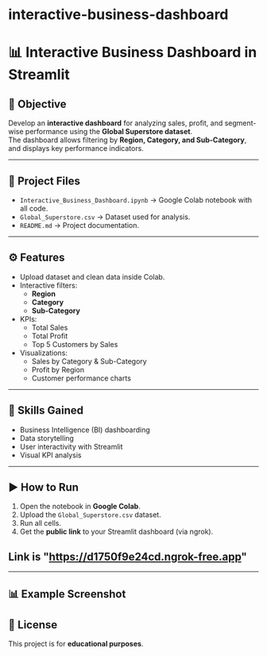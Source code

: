 # interactive-business-dashboard
# 📊 Interactive Business Dashboard in Streamlit

## 🎯 Objective
Develop an **interactive dashboard** for analyzing sales, profit, and segment-wise performance using the **Global Superstore dataset**.  
The dashboard allows filtering by **Region, Category, and Sub-Category**, and displays key performance indicators.

---

## 📂 Project Files
- `Interactive_Business_Dashboard.ipynb` → Google Colab notebook with all code.
- `Global_Superstore.csv` → Dataset used for analysis.
- `README.md` → Project documentation.

---

## ⚙️ Features
- Upload dataset and clean data inside Colab.
- Interactive filters:
  - **Region**
  - **Category**
  - **Sub-Category**
- KPIs:
  - Total Sales
  - Total Profit
  - Top 5 Customers by Sales
- Visualizations:
  - Sales by Category & Sub-Category
  - Profit by Region
  - Customer performance charts

---

## 🚀 Skills Gained
- Business Intelligence (BI) dashboarding  
- Data storytelling  
- User interactivity with Streamlit  
- Visual KPI analysis  

---

## ▶️ How to Run
1. Open the notebook in **Google Colab**.  
2. Upload the `Global_Superstore.csv` dataset.  
3. Run all cells.  
4. Get the **public link** to your Streamlit dashboard (via ngrok).
   
## Link is  "https://d1750f9e24cd.ngrok-free.app"

---

## 📊 Example Screenshot


## 📜 License
This project is for **educational purposes**.
